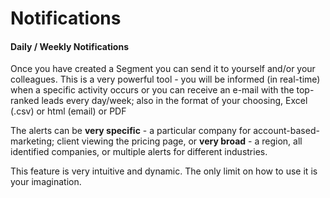 # Notifications

#### **Daily / Weekly Notifications**

Once you have created a Segment you can send it to yourself and/or your colleagues. This is a very powerful tool - you will be informed (in real-time) when a specific activity occurs or you can receive an e-mail with the top-ranked leads every day/week; also in the format of your choosing, Excel (.csv) or html (email) or PDF

The alerts can be **very specific** -  a particular company for account-based-marketing; client viewing the pricing page, or **very broad** - a region, all identified companies, or multiple alerts for different industries.&#x20;

This feature is very intuitive and dynamic. The only limit on how to use it is your imagination.
